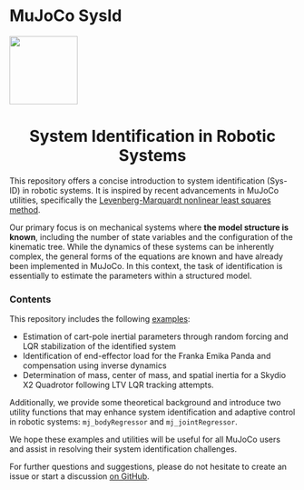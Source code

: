 # MuJoCo SysId

<a href="https://colab.research.google.com/github/lvjonok/mujoco-sysid/blob/master/examples/mujoco_sysid_demo.ipynb"><img src="https://colab.research.google.com/assets/colab-badge.svg" width="120" align="center"/></a>

# <h1><center>System Identification in Robotic Systems<br></center></h1>

This repository offers a concise introduction to system identification (Sys-ID) in robotic systems. It is inspired by recent advancements in MuJoCo utilities, specifically the [Levenberg-Marquardt nonlinear least squares method](https://colab.research.google.com/github/google-deepmind/mujoco/blob/main/python/least_squares.ipynb).

Our primary focus is on mechanical systems where **the model structure is known**, including the number of state variables and the configuration of the kinematic tree. While the dynamics of these systems can be inherently complex, the general forms of the equations are known and have already been implemented in MuJoCo. In this context, the task of identification is essentially to estimate the parameters within a structured model.

### Contents

This repository includes the following [examples](examples/mujoco_sysid_demo.ipynb):

- Estimation of cart-pole inertial parameters through random forcing and LQR stabilization of the identified system
- Identification of end-effector load for the Franka Emika Panda and compensation using inverse dynamics
- Determination of mass, center of mass, and spatial inertia for a Skydio X2 Quadrotor following LTV LQR tracking attempts.

Additionally, we provide some theoretical background and introduce two utility functions that may enhance system identification and adaptive control in robotic systems: `mj_bodyRegressor` and `mj_jointRegressor`.

We hope these examples and utilities will be useful for all MuJoCo users and assist in resolving their system identification challenges.

For further questions and suggestions, please do not hesitate to create an issue or start a discussion [on GitHub](https://github.com/lvjonok/mujoco-sysid/issues/new/choose).
